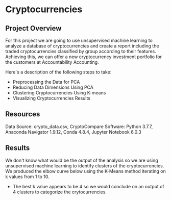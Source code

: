 # Cryptocurrencies

## Project Overview 
For this project we are going to use unsupervised machine learning to analyze a database of cryptocurrencies and create a report including the traded cryptocurrencies classified by group according to their features.  
Achieving this, we can offer a new cryptocurrency investment portfolio for the customers at Accountability Accounting.

Here´s a description of the following steps to take:  
- Preprocessing the Data for PCA
- Reducing Data Dimensions Using PCA
- Clustering Cryptocurrencies Using K-means
- Visualizing Cryptocurrencies Results


## Resources
Data Source: crypto_data.csv, CryptoCompare
Software: Python 3.7.7, Anaconda Navigator 1.9.12, Conda 4.8.4, Jupyter Notebook 6.0.3

## Results
We don't know what would be the output of the analysis so we are using unsupervised machine learning to identify clusters of the cryptocurrencies.
We produced the elbow curve below using the K-Means method iterating on k values from 1 to 10.
- The best k value appears to be 4 so we would conclude on an output of 4 clusters to categorize the crytocurrencies.
